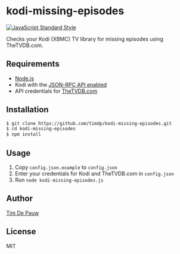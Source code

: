 # kodi-missing-episodes

[![JavaScript Standard Style](https://img.shields.io/badge/code%20style-standard-brightgreen.svg)](https://standardjs.com/)

Checks your Kodi (XBMC) TV library for missing episodes using TheTVDB.com.

## Requirements

* [Node.js](https://nodejs.org/)
* Kodi with the [JSON-RPC API enabled](http://kodi.wiki/view/JSON-RPC_API#Enabling_JSON-RPC)
* API credentials for [TheTVDB.com](https://thetvdb.com/)

## Installation

```bash
$ git clone https://github.com/timdp/kodi-missing-episodes.git
$ cd kodi-missing-episodes
$ npm install
```

## Usage

1. Copy `config.json.example` to `config.json`
2. Enter your credentials for Kodi and TheTVDB.com in `config.json`
3. Run `node kodi-missing-episodes.js`

## Author

[Tim De Pauw](https://tmdpw.eu/)

## License

MIT
